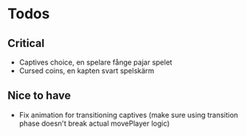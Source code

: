 # Todos

## Critical

- Captives choice, en spelare fånge pajar spelet
- Cursed coins, en kapten svart spelskärm

## Nice to have

- Fix animation for transitioning captives (make sure using transition phase doesn't break actual movePlayer logic)
